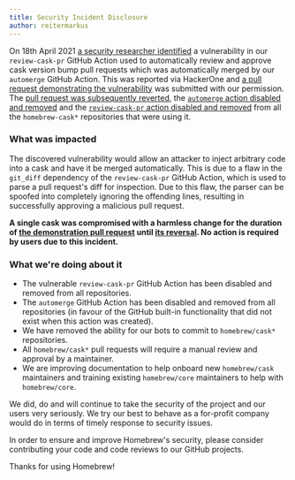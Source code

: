```yaml
---
title: Security Incident Disclosure
author: reitermarkus
---
```


On 18th April 2021 [a security researcher identified](https://blog.ryotak.me/post/homebrew-security-incident-en/) a vulnerability in our `review-cask-pr` GitHub Action used to automatically review and approve cask version bump pull requests which was automatically merged by our `automerge` GitHub Action. This was reported via HackerOne and [a pull request demonstrating the vulnerability](https://github.com/Homebrew/homebrew-cask/pull/104191) was submitted with our permission. The [pull request was subsequently reverted](https://github.com/Homebrew/homebrew-cask/pull/104197), the [`automerge` action disabled and removed](https://github.com/Homebrew/homebrew-cask/pull/104199) and the [`review-cask-pr` action disabled and removed](https://github.com/Homebrew/homebrew-cask/pull/104204) from all the `homebrew-cask*` repositories that were using it.

### What was impacted

The discovered vulnerability would allow an attacker to inject arbitrary code into a cask and have it be merged automatically. This is due to a flaw in the `git_diff` dependency of the `review-cask-pr` GitHub Action, which is used to parse a pull request's diff for inspection. Due to this flaw, the parser can be spoofed into completely ignoring the offending lines, resulting in successfully approving a malicious pull request.

**A single cask was compromised with a harmless change for the duration of [the demonstration pull request](https://github.com/Homebrew/homebrew-cask/pull/104191) until [its reversal](https://github.com/Homebrew/homebrew-cask/pull/104197). No action is required by users due to this incident.**

### What we're doing about it

- The vulnerable `review-cask-pr` GitHub Action has been disabled and removed from all repositories.
- The `automerge` GitHub Action has been disabled and removed from all repositories (in favour of the GitHub built-in functionality that did not exist when this action was created).
- We have removed the ability for our bots to commit to `homebrew/cask*` repositories.
- All `homebrew/cask*` pull requests will require a manual review and approval by a maintainer.
- We are improving documentation to help onboard new `homebrew/cask` maintainers and training
  existing `homebrew/core` maintainers to help with `homebrew/core`.

We did, do and will continue to take the security of the project and our users very seriously. We try our best to behave as a for-profit company would do in terms of timely response to security issues.

In order to ensure and improve Homebrew's security, please consider contributing your code and code reviews to our GitHub projects.

Thanks for using Homebrew!
